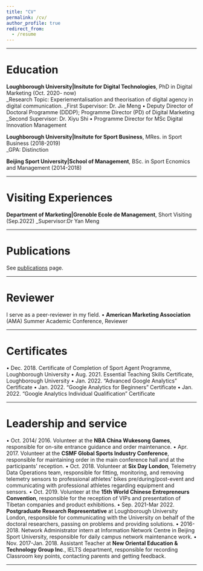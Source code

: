 ```yaml
---
title: "CV"
permalink: /cv/
author_profile: true
redirect_from:
  - /resume
---
```


***

# Education

**Loughborough University|Insitute for Digital Technologies**, PhD in Digital Marketing (Oct. 2020- now)    
_Research Topic: Experiementalisation and theorisation of digital agency in digital communication.
_First Supervisor: Dr. Jie Meng 
•	Deputy Director of Doctoral Programme (DDDP); Programme Director (PD) of Digital Marketing
_Second Supervisor: Dr. Xiyu Shi 
•	Programme Director for MSc Digital Innovation Management

**Loughborough University|Insitute for Sport Business**, MRes. in Sport Business (2018-2019)  
_GPA: Distinction

**Beijing Sport University|School of Management**, BSc. in Sport Ecnomics and Management (2014-2018)  


***



# Visiting Experiences


**Department of Marketing|Grenoble Ecole de Management**, Short Visiting (Sep.2022)
_Supervisor:Dr Yan Meng

***

# Publications

See [publications](/publications/) page.

***

# Reviewer
I serve as a peer-reviewer in my field.
• **American Marketing Association** (AMA) Summer Academic Conference, Reviewer



***
# Certificates
•	Dec. 2018. Certificate of Completion of Sport Agent Programme, Loughborough University
•	Aug. 2021. Essential Teaching Skills Certificate, Loughborough University 
•	Jan. 2022. “Advanced Google Analytics” Certificate
•	Jan. 2022. “Google Analytics for Beginners” Certificate
•	Jan. 2022. “Google Analytics Individual Qualification” Certificate


***

# Leadership and service

•	Oct. 2014/ 2016. Volunteer at the **NBA China Wukesong Games**, responsible for on-site entrance guidance and order maintenance.
•	Apr. 2017. Volunteer at the **CSMF Global Sports Industry Conference**, responsible for maintaining order in the main conference hall and at the participants' reception.
•	Oct. 2018. Volunteer at **Six Day London**, Telemetry Data Operations team, responsible for fitting, monitoring, and removing telemetry sensors to professional athletes’ bikes pre/during/post-event and communicating with professional athletes regarding equipment and sensors.
•	Oct. 2019. Volunteer at the **15th World Chinese Entrepreneurs Convention**, responsible for the reception of VIPs and presentation of Tibetan companies and product exhibitions.
•	Sep. 2021-Mar 2022. **Postgraduate Research Representative** at Loughborough University London, responsible for communicating with the University on behalf of the doctoral researchers, passing on problems and providing solutions.
•	2016-2018. Network Administrator intern at Information Network Centre in Beijing Sport University, responsible for daily campus network maintenance work.
•	Nov. 2017-Jan. 2018. Assistant Teacher at **New Oriental Education & Technology Group Inc**., IELTS department, responsible for recording Classroom key points, contacting parents and getting feedback.

***



